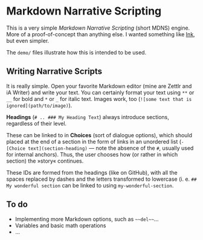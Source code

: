 # Markdown Narrative Scripting

This is a very simple _Markdown Narrative Scripting_ (short MDNS) engine. More of a proof-of-concept than anything else. I wanted something like [Ink](https://github.com/inkle/ink), but even simpler.

The `demo/` files illustrate how this is intended to be used.

## Writing Narrative Scripts

It is really simple. Open your favorite Markdown editor (mine are Zettlr and iA Writer) and write your text. You can certainly format your text using `**` or `__` for bold and `*` or `_` for italic text. Images work, too (`![some text that is ignored](path/to/image)`).

**Headings** (`# .. ### My Heading Text`) always introduce sections, regardless of their level.

These can be linked to in **Choices** (sort of dialogue options), which should placed at the end of a section in the form of links in an unordered list (`- [Choice text](section-heading)` — note the absence of the `#`, usually used for internal anchors). Thus, the user chooses how (or rather in which section) the »story« continues.

These IDs are formed from the headings (like on GitHub), with all the spaces replaced by dashes and the letters transformed to lowercase (i. e. `## My wonderful section` can be linked to using `my-wonderful-section`.

## To do

- Implementing more Markdown options, such as `~~del~~`…
- Variables and basic math operations
- …